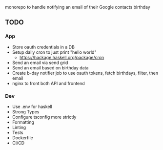 monorepo to handle notifying an email of their Google contacts birthday

## TODO

### App

- Store oauth credentials in a DB
- Setup daily cron to just print "hello world"
  - https://hackage.haskell.org/package/cron
- Send an email via send grid
- Send an email based on birthday data
- Create b-day notifier job to use oauth tokens, fetch birthdays, filter, then email
- nginx to front both API and frontend

### Dev

- Use .env for haskell
- Strong Types
- Configure tsconfig more strictly
- Formatting
- Linting
- Tests
- Dockerfile
- CI/CD
